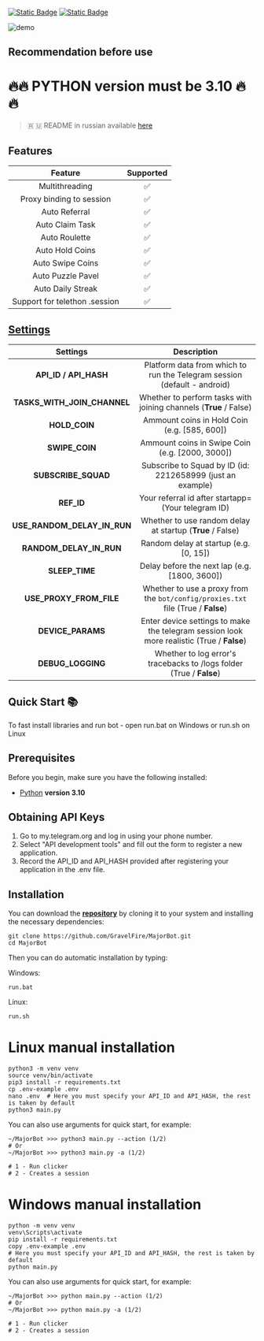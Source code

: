 [![Static Badge](https://img.shields.io/badge/Telegram-Channel-Link?style=for-the-badge&logo=Telegram&logoColor=white&logoSize=auto&color=blue)](https://t.me/+jJhUfsfFCn4zZDk0)      [![Static Badge](https://img.shields.io/badge/Telegram-Bot%20Link-Link?style=for-the-badge&logo=Telegram&logoColor=white&logoSize=auto&color=blue)](https://t.me/major/start?startapp=339631649)

![demo](https://github.com/user-attachments/assets/94ab0cfd-07d2-449d-ae41-1a1807402e3e)



## Recommendation before use

# 🔥🔥 PYTHON version must be 3.10 🔥🔥

> 🇷 🇺 README in russian available [here](README-RU.md)

## Features  
|            Feature            | Supported |
|:-----------------------------:|:---------:|
|        Multithreading         |     ✅     |
|   Proxy binding to session    |     ✅     |
|         Auto Referral         |     ✅     |
|        Auto Claim Task        |     ✅     |
|         Auto Roulette         |     ✅     |
|        Auto Hold Coins        |     ✅     |
| Auto Swipe Coins            	 |     ✅     |
|       Auto Puzzle Pavel       |     ✅     |
|       Auto Daily Streak       |     ✅     |
| Support for telethon .session |     ✅     |


## [Settings](https://github.com/GravelFire/MajorBot/blob/main/.env-example/)
|          Settings           |                                        Description                                         |
|:---------------------------:|:------------------------------------------------------------------------------------------:|
|    **API_ID / API_HASH**    |          Platform data from which to run the Telegram session (default - android)          |
| **TASKS_WITH_JOIN_CHANNEL** |             Whether to perform tasks with joining channels (**True** / False)              |
|        **HOLD_COIN**        |                        Ammount coins in Hold Coin (e.g. [585, 600])                        |
|       **SWIPE_COIN**        |                      Ammount coins in Swipe Coin (e.g. [2000, 3000])                       |
|     **SUBSCRIBE_SQUAD**     |                 Subscribe to Squad by ID (id: 2212658999 (just an example)                 |
|         **REF_ID**          |                    Your referral id after startapp= (Your telegram ID)                     |
| **USE_RANDOM_DELAY_IN_RUN** |                 Whether to use random delay at startup (**True** / False)                  |
|   **RANDOM_DELAY_IN_RUN**   |                           Random delay at startup (e.g. [0, 15])                           |
|       **SLEEP_TIME**        |                       Delay before the next lap (e.g. [1800, 3600])                        |
|   **USE_PROXY_FROM_FILE**   |      Whether to use a proxy from the `bot/config/proxies.txt` file (True / **False**)      |
|      **DEVICE_PARAMS**      | Enter device settings to make the telegram session look more realistic  (True / **False**) |
|      **DEBUG_LOGGING**      |            Whether to log error's tracebacks to /logs folder (True / **False**)            |

## Quick Start 📚

To fast install libraries and run bot - open run.bat on Windows or run.sh on Linux

## Prerequisites
Before you begin, make sure you have the following installed:
- [Python](https://www.python.org/downloads/) **version 3.10**

## Obtaining API Keys
1. Go to my.telegram.org and log in using your phone number.
2. Select "API development tools" and fill out the form to register a new application.
3. Record the API_ID and API_HASH provided after registering your application in the .env file.

## Installation
You can download the [**repository**](https://github.com/GravelFire/MajorBot) by cloning it to your system and installing the necessary dependencies:
```shell
git clone https://github.com/GravelFire/MajorBot.git
cd MajorBot
```

Then you can do automatic installation by typing:

Windows:
```shell
run.bat
```

Linux:
```shell
run.sh
```

# Linux manual installation
```shell
python3 -m venv venv
source venv/bin/activate
pip3 install -r requirements.txt
cp .env-example .env
nano .env  # Here you must specify your API_ID and API_HASH, the rest is taken by default
python3 main.py
```

You can also use arguments for quick start, for example:
```shell
~/MajorBot >>> python3 main.py --action (1/2)
# Or
~/MajorBot >>> python3 main.py -a (1/2)

# 1 - Run clicker
# 2 - Creates a session
```

# Windows manual installation
```shell
python -m venv venv
venv\Scripts\activate
pip install -r requirements.txt
copy .env-example .env
# Here you must specify your API_ID and API_HASH, the rest is taken by default
python main.py
```

You can also use arguments for quick start, for example:
```shell
~/MajorBot >>> python main.py --action (1/2)
# Or
~/MajorBot >>> python main.py -a (1/2)

# 1 - Run clicker
# 2 - Creates a session
```
